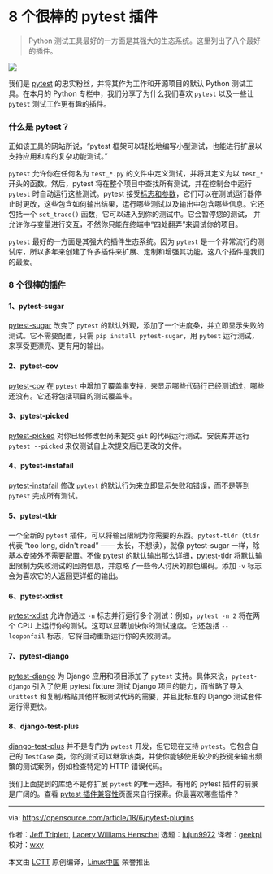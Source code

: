 8 个很棒的 pytest 插件
======

> Python 测试工具最好的一方面是其强大的生态系统。这里列出了八个最好的插件。

![](https://opensource.com/sites/default/files/styles/image-full-size/public/lead-images/programming_keyboard_coding.png?itok=E0Vvam7A)

我们是 [pytest][1] 的忠实粉丝，并将其作为工作和开源项目的默认 Python 测试工具。在本月的 Python 专栏中，我们分享了为什么我们喜欢 `pytest` 以及一些让 `pytest` 测试工作更有趣的插件。

### 什么是 pytest？

正如该工具的网站所说，“pytest 框架可以轻松地编写小型测试，也能进行扩展以支持应用和库的复杂功能测试。”

`pytest` 允许你在任何名为 `test_*.py` 的文件中定义测试，并将其定义为以 `test_*` 开头的函数。然后，pytest 将在整个项目中查找所有测试，并在控制台中运行 `pytest` 时自动运行这些测试。pytest 接受[标志和参数][2]，它们可以在测试运行器停止时更改，这些包含如何输出结果，运行哪些测试以及输出中包含哪些信息。它还包括一个 `set_trace()` 函数，它可以进入到你的测试中。它会暂停您的测试， 并允许你与变量进行交互，不然你只能在终端中“四处翻弄”来调试你的项目。

`pytest` 最好的一方面是其强大的插件生态系统。因为 `pytest` 是一个非常流行的测试库，所以多年来创建了许多插件来扩展、定制和增强其功能。这八个插件是我们的最爱。

### 8 个很棒的插件

#### 1、pytest-sugar

[pytest-sugar][3] 改变了 `pytest` 的默认外观，添加了一个进度条，并立即显示失败的测试。它不需要配置，只需 `pip install pytest-sugar`，用 `pytest` 运行测试，来享受更漂亮、更有用的输出。

#### 2、pytest-cov

[pytest-cov][4] 在 `pytest` 中增加了覆盖率支持，来显示哪些代码行已经测试过，哪些还没有。它还将包括项目的测试覆盖率。

#### 3、pytest-picked

[pytest-picked][5] 对你已经修改但尚未提交 `git` 的代码运行测试。安装库并运行 `pytest --picked` 来仅测试自上次提交后已更改的文件。

#### 4、pytest-instafail

[pytest-instafail][6] 修改 `pytest` 的默认行为来立即显示失败和错误，而不是等到 `pytest` 完成所有测试。

#### 5、pytest-tldr

一个全新的 `pytest` 插件，可以将输出限制为你需要的东西。`pytest-tldr`（`tldr` 代表 “too long, didn't read” —— 太长，不想读），就像 pytest-sugar 一样，除基本安装外不需要配置。不像 pytest 的默认输出那么详细，[pytest-tldr][7] 将默认输出限制为失败测试的回溯信息，并忽略了一些令人讨厌的颜色编码。添加 `-v` 标志会为喜欢它的人返回更详细的输出。

#### 6、pytest-xdist

[pytest-xdist][8] 允许你通过 `-n` 标志并行运行多个测试：例如，`pytest -n 2` 将在两个 CPU 上运行你的测试。这可以显著加快你的测试速度。它还包括 `--looponfail` 标志，它将自动重新运行你的失败测试。

#### 7、pytest-django

[pytest-django][9] 为 Django 应用和项目添加了 `pytest` 支持。具体来说，`pytest-django` 引入了使用 pytest fixture 测试 Django 项目的能力，而省略了导入 `unittest` 和复制/粘贴其他样板测试代码的需要，并且比标准的 Django 测试套件运行得更快。

#### 8、django-test-plus

[django-test-plus][10] 并不是专门为 `pytest` 开发，但它现在支持 `pytest`。它包含自己的 `TestCase` 类，你的测试可以继承该类，并使你能够使用较少的按键来输出频繁的测试案例，例如检查特定的 HTTP 错误代码。

我们上面提到的库绝不是你扩展 `pytest` 的唯一选择。有用的 pytest 插件的前景是广阔的。查看 [pytest 插件兼容性][11]页面来自行探索。你最喜欢哪些插件？

--------------------------------------------------------------------------------

via: https://opensource.com/article/18/6/pytest-plugins

作者：[Jeff Triplett][a1], [Lacery Williams Henschel][a2]
选题：[lujun9972](https://github.com/lujun9972)
译者：[geekpi](https://github.com/geekpi)
校对：[wxy](https://github.com/wxy)

本文由 [LCTT](https://github.com/LCTT/TranslateProject) 原创编译，[Linux中国](https://linux.cn/) 荣誉推出

[a1]:https://opensource.com/users/jefftriplett
[a2]:https://opensource.com/users/laceynwilliams
[1]:https://docs.pytest.org/en/latest/
[2]:https://docs.pytest.org/en/latest/usage.html
[3]:https://github.com/Frozenball/pytest-sugar
[4]:https://github.com/pytest-dev/pytest-cov
[5]:https://github.com/anapaulagomes/pytest-picked
[6]:https://github.com/pytest-dev/pytest-instafail
[7]:https://github.com/freakboy3742/pytest-tldr
[8]:https://github.com/pytest-dev/pytest-xdist
[9]:https://pytest-django.readthedocs.io/en/latest/
[10]:https://django-test-plus.readthedocs.io/en/latest/
[11]:https://plugincompat.herokuapp.com/
